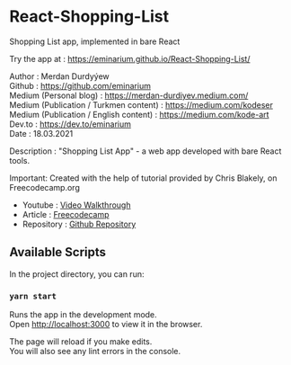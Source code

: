 # React-Shopping-List
Shopping List app, implemented in bare React

Try the app at : https://eminarium.github.io/React-Shopping-List/

Author : Merdan Durdyýew  
Github : https://github.com/eminarium  
Medium (Personal blog) : https://merdan-durdiyev.medium.com/   
Medium (Publication / Turkmen content) : https://medium.com/kodeser  
Medium (Publication / English content) : https://medium.com/kode-art  
Dev.to : https://dev.to/eminarium  
Date : 18.03.2021 
  
Description : "Shopping List App" - a web app developed with bare React tools.  

Important: Created with the help of tutorial provided by Chris Blakely, on Freecodecamp.org
- Youtube : [Video Walkthrough](https://youtu.be/aeYxBd1it7I)
- Article : [Freecodecamp](https://www.freecodecamp.org/news/how-to-build-a-shopping-list-using-react-hooks-w-starter-code-and-video-walkthrough//)
- Repository : [Github Repository](https://github.com/chrisblakely01/simple-shopping-list)


## Available Scripts

In the project directory, you can run:

### `yarn start`

Runs the app in the development mode.\
Open [http://localhost:3000](http://localhost:3000) to view it in the browser.

The page will reload if you make edits.\
You will also see any lint errors in the console.


